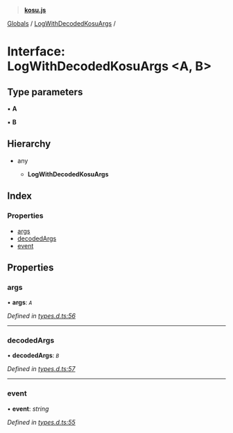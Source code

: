 > **[kosu.js](../README.md)**

[Globals](../globals.md) / [LogWithDecodedKosuArgs](logwithdecodedkosuargs.md) /

# Interface: LogWithDecodedKosuArgs <**A, B**>

## Type parameters

▪ **A**

▪ **B**

## Hierarchy

* any

  * **LogWithDecodedKosuArgs**

## Index

### Properties

* [args](logwithdecodedkosuargs.md#args)
* [decodedArgs](logwithdecodedkosuargs.md#decodedargs)
* [event](logwithdecodedkosuargs.md#event)

## Properties

###  args

• **args**: *`A`*

*Defined in [types.d.ts:56](https://github.com/ParadigmFoundation/kosu-monorepo/blob/5992fd1/packages/kosu.js/src/types.d.ts#L56)*

___

###  decodedArgs

• **decodedArgs**: *`B`*

*Defined in [types.d.ts:57](https://github.com/ParadigmFoundation/kosu-monorepo/blob/5992fd1/packages/kosu.js/src/types.d.ts#L57)*

___

###  event

• **event**: *string*

*Defined in [types.d.ts:55](https://github.com/ParadigmFoundation/kosu-monorepo/blob/5992fd1/packages/kosu.js/src/types.d.ts#L55)*